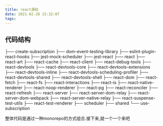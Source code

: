 ```yaml
---
title: react源码
date: 2021-02-28 15:32:07
tags:
---
```


## 代码结构
├── create-subscription
├── dom-event-testing-library
├── eslint-plugin-react-hooks
├── jest-mock-scheduler
├── jest-react
├── react
├── react-art
├── react-cache
├── react-client
├── react-debug-tools
├── react-devtools
├── react-devtools-core
├── react-devtools-extensions
├── react-devtools-inline
├── react-devtools-scheduling-profiler
├── react-devtools-shared
├── react-devtools-shell
├── react-dom
├── react-fetch
├── react-fs
├── react-interactions
├── react-is
├── react-native-renderer
├── react-noop-renderer
├── react-pg
├── react-reconciler
├── react-refresh
├── react-server
├── react-server-dom-relay
├── react-server-dom-webpack
├── react-server-native-relay
├── react-suspense-test-utils
├── react-test-renderer
├── scheduler
├── shared
└── use-subscription

整体代码是通过一种monorepo的方式组合.接下来,就一个一个来吧

